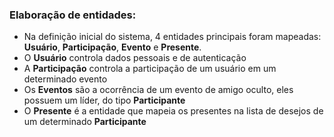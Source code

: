 ### Elaboração de entidades: 
* Na definição inicial do sistema, 4 entidades principais foram mapeadas: **Usuário**, **Participação**, **Evento** e **Presente**.
* O **Usuário** controla dados pessoais e de autenticação
* A **Participação** controla a participação de um usuário em um determinado evento
* Os **Eventos** são a ocorrência de um evento de amigo oculto, eles possuem um líder, do tipo **Participante**
* O **Presente** é a entidade que mapeia os presentes na lista de desejos de um determinado **Participante**
